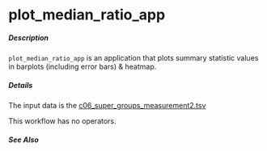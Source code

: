 # plot_median_ratio_app
 
##### Description

`plot_median_ratio_app` is an application that plots summary statistic values in barplots (including error bars) & heatmap.

##### Details

The input data is the [c06_super_groups_measurement2.tsv](https://github.com/tercen/data_designs/tree/main/c06_super_groups_measurement2)

This workflow has no operators.

##### See Also
